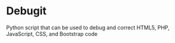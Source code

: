 # Debugit
Python script that can be used to debug and correct HTML5, PHP, JavaScript, CSS, and Bootstrap code
